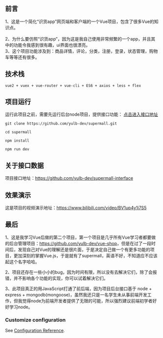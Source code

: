 ## 前言

1、这是一个简化“识货app”网页端和客户端的一个Vue项目，包含了很多Vue的知识点。<br />
<br />
2、为什么要仿照“识货app”，因为这是我自己使用非常频繁的一个app，并且其中的功能令我感到很有趣，ui界面也很漂亮。
<br />
3、这个项目功能涉及到：商品详情，评论，分类，注册，登录，状态管理，购物车等等还有很多。<br />

## 技术栈
```
vue2 + vuex + vue-router + vue-cli + ES6 + axios + less + flex
```

## 项目运行
运行此项目之前，需要先运行后台node项目，提供接口功能：
[点击进入接口地址](https://github.com/yulb-dev/supermall-interface)
```
git clone https://github.com/yulb-dev/supermall.git  

cd supermall

npm install

npm run dev
```
## 关于接口数据
项目接口地址：<https://github.com/yulb-dev/supermall-interface>

## 效果演示
这是项目的视频演示地址：<https://www.bilibili.com/video/BV1up4y1i7S5>

## 最后
1、这是我学习Vue后做的第二个项目，第一个项目是几乎所有Vue学习者都要做的后台管理项目：<https://github.com/yulb-dev/vue-shop>，但是在过了一段时间后，发现自己对Vue的理解还是很片面，于是决定自己做一个有更多功能的项目，更加深刻的掌握Vue.js，于是就有了supermall，英语不好，不知道应不应该起这个名字哈哈。

2、项目还存在一些小小的bug，因为时间有限，所以没有去解决它们，除了会报错，并不影响各个功能的实现，你可以试着解决它们。

3、此项目真正的用JavaScript打通了前后端，因为项目后台接口基于 node + express + mongodb(mongoose)，虽然我还只是一名学生未从事前端开发工作，但我觉得node为前端开发者提供了无限的可能，所以强烈建议前端初学者好好学习node。

### Customize configuration
See [Configuration Reference](https://cli.vuejs.org/config/).
